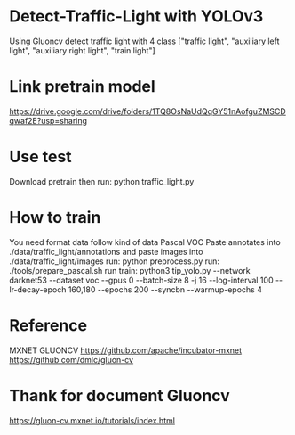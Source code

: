 # Detect-Traffic-Light with YOLOv3
Using Gluoncv detect traffic light with 4 class ["traffic light", "auxiliary left light", "auxiliary right light", "train light"]

# Link pretrain model
https://drive.google.com/drive/folders/1TQ8OsNaUdQqGY51nAofguZMSCDqwaf2E?usp=sharing

# Use test
Download pretrain then run: python traffic_light.py

# How to train
You need format data follow kind of data Pascal VOC
Paste annotates into ./data/traffic_light/annotations and paste images into ./data/traffic_light/images
run: python preprocess.py
run: ./tools/prepare_pascal.sh
run train: python3 tip_yolo.py --network darknet53 --dataset voc --gpus 0 --batch-size 8 -j 16 --log-interval 100 --lr-decay-epoch 160,180 --epochs 200 --syncbn --warmup-epochs 4

# Reference
MXNET GLUONCV
https://github.com/apache/incubator-mxnet
https://github.com/dmlc/gluon-cv
# Thank for document Gluoncv
https://gluon-cv.mxnet.io/tutorials/index.html
